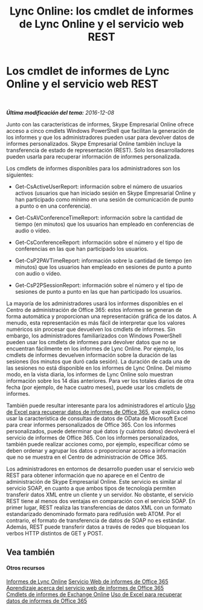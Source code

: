 ﻿---
title: 'Lync Online: los cmdlet de informes de Lync Online y el servicio web REST'
TOCTitle: Los cmdlet de informes de Lync Online y el servicio web REST
ms:assetid: cadd73a7-c08a-4102-b73a-ccb3ad4987bf
ms:mtpsurl: https://technet.microsoft.com/es-es/library/Dn362845(v=OCS.15)
ms:contentKeyID: 56271354
ms.date: 06/02/2017
mtps_version: v=OCS.15
ms.translationtype: HT
---

# Los cmdlet de informes de Lync Online y el servicio web REST

 

_**Última modificación del tema:** 2016-12-08_

Junto con las características de informes, Skype Empresarial Online ofrece acceso a cinco cmdlets Windows PowerShell que facilitan la generación de los informes y que los administradores pueden usar para devolver datos de informes personalizados. Skype Empresarial Online también incluye la transferencia de estado de representación (REST). Solo los desarrolladores pueden usarla para recuperar información de informes personalizada.

Los cmdlets de informes disponibles para los administradores son los siguientes:

  - Get-CsActiveUserReport: información sobre el número de usuarios activos (usuarios que han iniciado sesión en Skype Empresarial Online y han participado como mínimo en una sesión de comunicación de punto a punto o en una conferencia).

  - Get-CsAVConferenceTimeReport: información sobre la cantidad de tiempo (en minutos) que los usuarios han empleado en conferencias de audio o vídeo.

  - Get-CsConferenceReport: información sobre el número y el tipo de conferencias en las que han participado los usuarios.

  - Get-CsP2PAVTimeReport: información sobre la cantidad de tiempo (en minutos) que los usuarios han empleado en sesiones de punto a punto con audio o vídeo.

  - Get-CsP2PSessionReport: información sobre el número y el tipo de sesiones de punto a punto en las que han participado los usuarios.

La mayoría de los administradores usará los informes disponibles en el Centro de administración de Office 365: estos informes se generan de forma automática y proporcionan una representación gráfica de los datos. A menudo, esta representación es más fácil de interpretar que los valores numéricos sin procesar que devuelven los cmdlets de informes. Sin embargo, los administradores familiarizados con Windows PowerShell pueden usar los cmdlets de informes para devolver datos que no se encuentran fácilmente en los informes de Lync Online. Por ejemplo, los cmdlets de informes devuelven información sobre la duración de las sesiones (los minutos que duró cada sesión). La duración de cada una de las sesiones no está disponible en los informes de Lync Online. Del mismo modo, en la vista diaria, los informes de Lync Online solo muestran información sobre los 14 días anteriores. Para ver los totales diarios de otra fecha (por ejemplo, de hace cuatro meses), puede usar los cmdlets de informes.

También puede resultar interesante para los administradores el artículo [Uso de Excel para recuperar datos de informes de Office 365](http://msdn.microsoft.com/es-es/library/dn781442.aspx), que explica cómo usar la característica de consultas de datos de OData de Microsoft Excel para crear informes personalizados de Office 365. Con los informes personalizados, puede determinar qué datos (y cuántos datos) devolverá el servicio de informes de Office 365. Con los informes personalizados, también puede realizar acciones como, por ejemplo, especificar cómo se deben ordenar y agrupar los datos o proporcionar acceso a información que no se muestra en el Centro de administración de Office 365.

Los administradores en entornos de desarrollo pueden usar el servicio web REST para obtener información que no aparece en el Centro de administración de Skype Empresarial Online. Este servicio es similar al servicio SOAP, en cuanto a que ambos tipos de tecnología permiten transferir datos XML entre un cliente y un servidor. No obstante, el servicio REST tiene al menos dos ventajas en comparación con el servicio SOAP. En primer lugar, REST realiza las transferencias de datos XML con un formato estandarizado denominado formato para redifusión web ATOM. Por el contrario, el formato de transferencia de datos de SOAP no es estándar. Además, REST puede transferir datos a través de redes que bloquean los verbos HTTP distintos de GET y POST.

## Vea también

#### Otros recursos

[Informes de Lync Online](https://technet.microsoft.com/es-es/library/dn362827\(v=ocs.15\))  
[Servicio Web de informes de Office 365](http://msdn.microsoft.com/es-es/library/office/jj984325.aspx)  
[Aprendizaje acerca del servicio web de informes de Office 365](http://msdn.microsoft.com/es-es/library/office/jj984321.aspx)  
[Cmdlets de informes de Exchange Online](http://technet.microsoft.com/es-es/library/jj200780\(v=exchg.150\).aspx)  
[Uso de Excel para recuperar datos de informes de Office 365](http://msdn.microsoft.com/es-es/library/dn781442.aspx)

